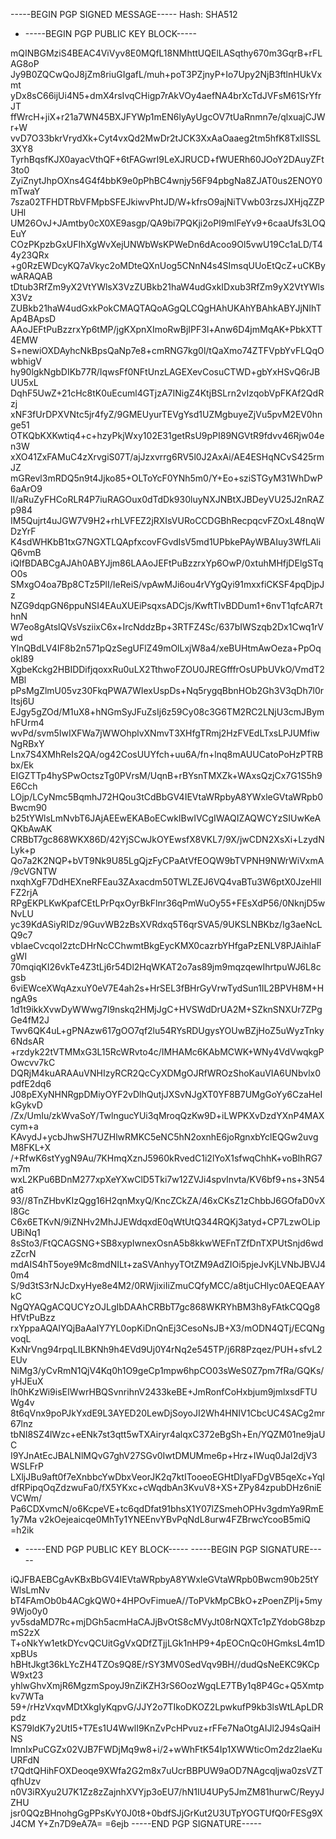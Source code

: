 -----BEGIN PGP SIGNED MESSAGE-----
Hash: SHA512

- -----BEGIN PGP PUBLIC KEY BLOCK-----

mQINBGMziS4BEAC4ViVyv8E0MQfL18NMhttUQElLASqthy670m3GqrB+rFLAG8oP
Jy9B0ZQCwQoJ8jZm8riuGIgafL/muh+poT3PZjnyP+Io7Upy2NjB3ftlnHUkVxmt
yDx8sC66ijUi4N5+dmX4rsIvqCHigp7rAkVOy4aefNA4brXcTdJVFsM61SrYfrJT
ffWrcH+jiX+r21a7WN45BXJFYWp1mEN6lyAyUgcOV7tUaRnmn7e/qlxuajCJWr+W
vvD7O33bkrVrydXk+Cyt4vxQd2MwDr2tJCK3XxAaOaaeg2tm5hfK8TxIlSSL3XY8
TyrhBqsfKJX0ayacVthQF+6tFAGwrI9LeXJRUCD+fWUERh60JOoY2DAuyZFt3to0
ZyiZnytJhpOXns4G4f4bbK9e0pPhBC4wnjy56F94pbgNa8ZJAT0us2ENOY0mTwaY
7sza02TFHDTRbVFMpbSFEJkiwvPhtJD/W+kfrsO9ajNiTVwb03rzsJXHjqZZPUHl
UM26OvJ+JAmtby0cX0XE9asgp/QA9bi7PQKji2oPI9mlFeYv9+6caaUfs3LOQEuY
COzPKpzbGxUFIhXgWvXejUNWbWsKPWeDn6dAcoo9Ol5vwU19Cc1aLD/T44y23QRx
+g0RzEWDcyKQ7aVkyc2oMDteQXnUog5CNnN4s4SImsqUUoEtQcZ+uCKBywARAQAB
tDtub3RfZm9yX2VtYWlsX3VzZUBkb21haW4udGxkIDxub3RfZm9yX2VtYWlsX3Vz
ZUBkb21haW4udGxkPokCMAQTAQoAGgQLCQgHAhUKAhYBAhkABYJjNIhTAp4BApsD
AAoJEFtPuBzzrxYp6tMP/jgKXpnXImoRwBjIPF3l+Anw6D4jmMqAK+PbkXTT4EMW
S+newiOXDAyhcNkBpsQaNp7e8+cmRNG7kg0l/tQaXmo74ZTFVpbYvFLQqOwbhigV
hy90lgkNgbDIKb77R/IqwsFf0NFtUnzLAGEXevCosuCTWD+gbYxHSvQ6rJBUU5xL
DqhF5UwZ+21cHc8tK0uEcuml4GTjzA7INigZ4KtjBSLrn2vIzqobVpFKAf2QdRzj
xNF3fUrDPXVNtc5jr4fyZ/9GMEUyurTEVgYsd1UZMgbuyeZjVu5pvM2EV0hnge51
OTKQbKXKwtiq4+c+hzyPkjWxy102E31getRsU9pPI89NGVtR9fdvv46Rjw04en3W
xXO41ZxFAMuC4zXrvgiS07T/ajJzxvrrg6RV5l0J2AxAi/AE4ESHqNCvS425rmJZ
mGRevl3mRDQ5n9t4Jjko85+OLToYcF0YNh5m0/Y+Eo+sziSTGyM31WhDwP6aArO9
lI/aRuZyFHCoRLR4P7iuRAGOux0dTdDk930luyNXJNBtXJBDeyVU25J2nRAZp984
IM5Qujrt4uJGW7V9H2+rhLVFEZ2jRXIsVURoCCDGBhRecpqcvFZOxL48nqWDzYrF
K4sdWHKbB1txG7NGXTLQApfxcovFGvdIsV5md1UPbkePAyWBAIuy3WfLAliQ6vmB
iQIfBDABCgAJAh0ABYJjm86LAAoJEFtPuBzzrxYp6OwP/0xtuhMHfjDElgSTqO0s
SMxgO4oa7Bp8CTz5PlI/IeReiS/vpAwMJi6ou4rVYgQyi91mxxfiCKSF4pqDjpJz
NZG9dqpGN6ppuNSI4EAuXUEiPsqxsADCjs/KwftTlvBDDum1+6nvT1qfcAR7thnN
W7eo8gAtslQVsVsziixC6x+IrcNddzBp+3RTFZ4Sc/637bIWSzqb2Dx1Cwq1rVwd
YlnQBdLV4IF8b2n571pQzSegUFlZ49mOlLxjW8a4/xeBUHtmAwOeza+PpOqokI89
XgbeKckg2HBIDDifjqoxxRu0uLX2TthwoFZOU0JREGfffrOsUPbUVkO/VmdT2MBl
pPsMgZlmU05vz30FkqPWA7WIexUspDs+Nq5rygqBbnHOb2Gh3V3qDh7l0rItsj6U
EJgy5gZOd/M1uX8+hNGmSyJFuZsIj6z59Cy08c3G6TM2RC2LNjU3cmJBymhFUrm4
wvPd/svm5IwIXFWa7jWWOhplvXNmvT3XHfgTRmj2HzFVEdLTxsLPJUMfiwNgRBxY
Lnx7S4XMhReIs2QA/og42CosUUYfch+uu6A/fn+lnq8mAUUCatoPoHzPTRBbx/Ek
EIGZTTp4hySPwOctszTg0PVrsM/UqnB+rBYsnTMXZk+WAxsQzjCx7G1S5h9E6Cch
LOjp/LCyNmc5BqmhJ72HQou3tCdBbGV4IEVtaWRpbyA8YWxleGVtaWRpb0Bwcm90
b25tYWlsLmNvbT6JAjAEEwEKABoECwkIBwIVCgIWAQIZAQWCYzSIUwKeAQKbAwAK
CRBbT7gc868WKX86D/42YjSCwJkOYEwsfX8VKL7/9X/jwCDN2XsXi+LzydNLyk+p
Qo7a2K2NQP+bVT9Nk9U85LgQjzFyCPaAtVfEOQW9bTVPNH9NWrWiVxmA/9cVGNTW
nxqhXgF7DdHEXneRFEau3ZAxacdm50TWLZEJ6VQ4vaBTu3W6ptX0JzeHlIFZ2rjA
RPgEKPLKwKpafCEtLPrPqxOyrBkFlnr36qPmWuOy55+FEsXdP56/0NknjD5wNvLU
yc39KdASiyRIDz/9GuvWB2zBsXVRdxq5T6qrSVA5/9UKSLNBKbz/Ig3aeNcLQ9c7
vbIaeCvcqoI2ztcDHrNcCChwmtBkgEycKMX0cazrbYHfgaPzENLV8PJAihIaFgWI
70mqiqKI26vkTe4Z3tLj6r54Dl2HqWKAT2o7as89jm9mqzqewIhrtpuWJ6L8cgsb
6viEWceXWqAzxuY0eV7E4ah2s+HrSEL3fBHrGyVrwTydSun1IL2BPVH8M+HngA9s
1d1t9ikkXvwDyWWwg7I9nskq2HMjJgC+HVSWdDrUA2M+SZknSNXUr7ZPgGe4fM2J
Twv6QK4uL+gPNAzw617gOO7qf2lu54RYsRDUgysYOUwBZjHoZ5uWyzTnky6NdsAR
+rzdyk22tVTMMxG3L15RcWRvto4c/IMHAMc6KAbMCWK+WNy4VdVwqkgPOwcvv7kC
DQRjM4kuARAAuVNHIzyRCR2QcCyXDMgOJRfWROzShoKauVIA6UNbvlx0pdfE2dq6
J08pEXyNHNRgpDMiyOYF2vDlhQutjJXSvNJgXT0YF8B7UMgGoYy6CzaHeIkGykvD
/Zx/UmIu/zkWvaSoY/TwlngucYUi3qMroqQzKw9D+iLWPKXvDzdYXnP4MAXcym+a
KAvydJ+ycbJhwSH7UZHlwRMKC5eNC5hN2oxnhE6joRgnxbYclEQGw2uvgM8FKL+X
/+RfwK6stYygN9Au/7KHmqXznJ5960kRvedC1i2lYoX1sfwqChhK+voBIhRG7m7m
wxL2KPu6BDnM277xpXeYXwClD5Tki7w12ZVJi4spvInvta/KV6bf9+ns+3N54at6
93//8TnZHbvKIzQgg16H2qnMxyQ/KncZCkZA/46xCKsZ1zChbbJ6GOfaD0vXI8Gc
C6x6ETKvN/9iZNHv2MhJJEWdqxdE0qWtUtQ344RQKj3atyd+CP7LzwOLipUBiNq1
8sSto3/FtQCAGSNG+SB8xypIwnexOsnA5b8kkwWEFnTZfDnTXPUtSnjd6wdzZcrN
mdAIS4hT5oye9Mc8mdNILt+zaSVAnhyyTOtZM9AdZIOi5pjeJvKjLVNbJBVJ40m4
S/9d3tS3rNJcDxyHye8e4M2/0RWjixiIiZmuCQfyMCC/a8tjuCHlyc0AEQEAAYkC
NgQYAQgACQUCYzOJLgIbDAAhCRBbT7gc868WKRYhBM3h8yFAtkCQQg8HfVtPuBzz
rxYppaAQAIYQjBaAaIY7YL0opKiDnQnEj3CesoNsJB+X3/mODN4QTj/ECQNgvoqL
KxNrVng94rpqLILBKNh9h4EVd9Uj0Y4rNq2e545TP/j6R8Pzqez/PUH+sfvL2EUv
NiMg3/yCvRmN1QjV4Kq0h1O9geCp1mpw6hpCO03sWeS0Z7pm7fRa/GQKs/yHJEuX
lh0hKzWi9isEIWwrHBQSvnrihnV2433keBE+JmRonfCoHxbjum9jmlxsdFTUWg4v
8t6qVnx9poPJkYxdE9L3AYED20LewDjSoyoJI2Wh4HNIV1CbcUC4SACg2mr67lnz
tbNI8SZ4lWzc+eENk7st3qtt5wTXAiryr4alqxC372eBgSh+En/YQZM01ne9jaUC
I9YJnAtEcJBALNlMQvG7ghV27SGv0IwtDMUMme6p+Hrz+IWuq0JaI2djV3WSLFrP
LXljJBu9aft0f7eXnbbcYwDbxVeorJK2q7ktITooeoEGHtDIyaFDgVB5qeXc+YqI
dfRPipqOqZdzwuFa0/fX5YKxc+cWqdbAn3KvuV8+XS+ZPy84zpubDHz6niEVCWm/
Pa6CDXvmcN/o6KcpeVE+tc6qdDfat91bhsX1Y07lZSmehOPHv3gdmYa9RmE1y7Ma
v2kOejeaicqe0MhTy1YNEEnvYBvPqNdL8urw4FZBrwcYcooB5miQ
=h2ik
- -----END PGP PUBLIC KEY BLOCK-----
-----BEGIN PGP SIGNATURE-----

iQJFBAEBCgAvKBxBbGV4IEVtaWRpbyA8YWxleGVtaWRpb0Bwcm90b25tYWlsLmNv
bT4FAmOb0b4ACgkQW0+4HPOvFimueA//ToPVkMpCBkO+zPoenZPlj+5my9Wjo0y0
yv5sdaMD7Rc+mjDGh5acmHaCAJjBvOtS8cMVyJt08rNQXTc1pZYdobG8bzpmS2zX
T+oNkYw1etkDYcvQCUitGgVxQDfZTjjLGk1nHP9+4pEOCnQc0HGmksL4m1DxpBUs
hBHtJkgt36kLYcZH4TZOs9Q8E/rSY3MV0SedVqv9BH//dudQsNeEKC9KCpW9xt23
yhlwGhvXmjR6MgzmSpoyJ9nZiKZH3rS6OozWgqLE7TBy1q8P4Gc+Q5Xmtpkv7WTa
59+/rHzVxqvMDtXkgIyKqpvG/JJY2o7TIkoDKOZ2LpwkufP9kb3lsWtLApLDRpdz
KS79ldK7y2UtI5+T7Es1U4WwlI9KnZvPcHPvuz+rFFe7NaOtgAIJl2J94sQaiHNS
lmnIxPuCGZx02VJB7FWDjMq9w8+i/2+wWhFtK54Ip1XWWticOm2dz2laeKuURFdN
t7QdtQHihFOXDeoqe9XWfa2G2m8x7uUcrBBPUW9aOD7NAgcqljwa0zsVZTqfhUzv
n0V3iRXyu2U7K1Zz8zZajnhXVYjp3oEU7/hN1IU4UPy5JmZM81hurwC/ReyyJZHU
jsr0QQzBHnohgGgPPsKvY0J0t8+0bdfSJjGrKut2U3UTpYOGTUfQ0rFESg9XJ4CM
Y+Zn7D9eA7A=
=6ejb
-----END PGP SIGNATURE-----
